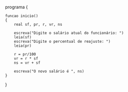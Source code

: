 <!-- LISTA DE EXERCÍCIOS II -->
<!-- 1. Ler o salário mensal atual de um funcionário e o percentual de reajuste. Calcular e escrever o valor do novo salário -->

programa
{
	
	funcao inicio()
	{
		real sf, pr, r, vr, ns

		escreva("Digite o salário atual do funcionário: ")
		leia(sf)
		escreva("Digite o percentual de reajuste: ")
		leia(pr)

		r = pr/100
		vr = r * sf
		ns = vr + sf

		escreva("O novo salário é ", ns)
	}
}
